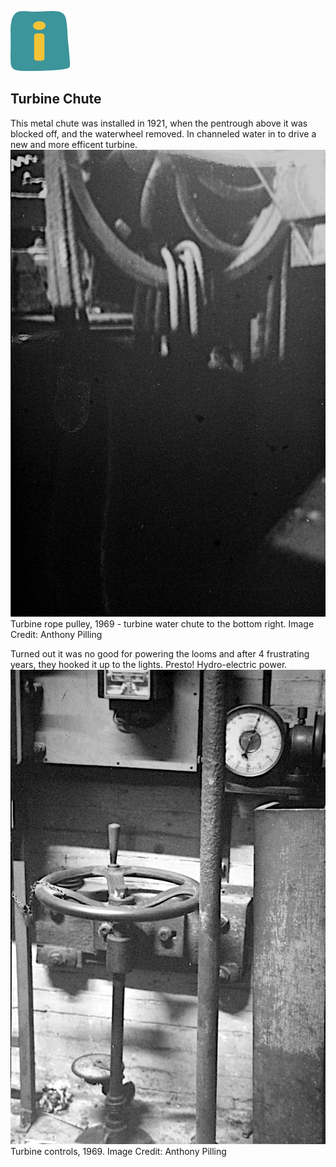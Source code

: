 ![max_pic](./things.png)  
## Turbine Chute

This metal chute was installed in 1921, when the pentrough above it was blocked off, and the waterwheel removed.  In channeled water in to drive a new and more efficent turbine.
![max_pic](./turbine_rope_pulley.png)  
Turbine rope pulley, 1969 - turbine water chute to the bottom right.
Image Credit: Anthony Pilling

Turned out it was no good for powering the looms and after 4 frustrating years, they hooked it up to the lights. Presto! Hydro-electric power.
![max_pic](./turbine_controls.png)  
Turbine controls, 1969.
Image Credit: Anthony Pilling
